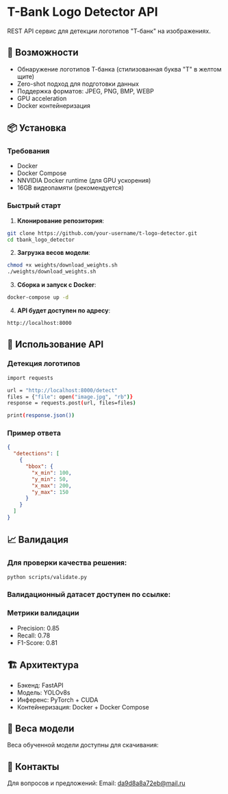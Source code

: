 # T-Bank Logo Detector API

REST API сервис для детекции логотипов "Т-банк" на изображениях.

## 🚀 Возможности

- Обнаружение логотипов Т-банка (стилизованная буква "Т" в желтом щите)
- Zero-shot подход для подготовки данных
- Поддержка форматов: JPEG, PNG, BMP, WEBP
- GPU acceleration
- Docker контейнеризация

## 📦 Установка

### Требования

- Docker
- Docker Compose
- NNVIDIA Docker runtime (для GPU ускорения)
- 16GB видеопамяти (рекомендуется)

### Быстрый старт
1. **Клонирование репозитория**:
```bash
git clone https://github.com/your-username/t-logo-detector.git
cd tbank_logo_detector
```
2. **Загрузка весов модели**:
```bash
chmod +x weights/download_weights.sh
./weights/download_weights.sh
```
3. **Сборка и запуск с Docker**:
```bash
docker-compose up -d
```
4. **API будет доступен по адресу**: 
```
http://localhost:8000
```

## 🎯 Использование API
### Детекция логотипов
```bash
import requests

url = "http://localhost:8000/detect"
files = {"file": open("image.jpg", "rb")}
response = requests.post(url, files=files)

print(response.json())
```
### Пример ответа
```json
{
  "detections": [
    {
      "bbox": {
        "x_min": 100,
        "y_min": 50, 
        "x_max": 200,
        "y_max": 150
      }
    }
  ]
}
```

## 📈 Валидация

### Для проверки качества решения:
```bash
python scripts/validate.py
```
### Валидационный датасет доступен по ссылке:

### Метрики валидации

- Precision: 0.85
- Recall: 0.78
- F1-Score: 0.81

## 🏗️ Архитектура

- Бэкенд: FastAPI
- Модель: YOLOv8s
- Инференс: PyTorch + CUDA
- Контейнеризация: Docker + Docker Compose

## 💾 Веса модели

Веса обученной модели доступны для скачивания:


## 📧 Контакты

Для вопросов и предложений:
    Email: da9d8a8a72eb@mail.ru